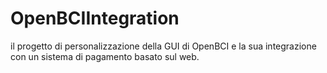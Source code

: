 # OpenBCIIntegration
 il progetto di personalizzazione della GUI di OpenBCI e la sua integrazione con un sistema di pagamento basato sul web.
